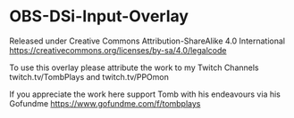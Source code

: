 # OBS-DSi-Input-Overlay

Released under Creative Commons Attribution-ShareAlike 4.0 International
https://creativecommons.org/licenses/by-sa/4.0/legalcode

To use this overlay please attribute the work to my Twitch Channels twitch.tv/TombPlays and twitch.tv/PPOmon

If you appreciate the work here support Tomb with his endeavours via his Gofundme https://www.gofundme.com/f/tombplays
